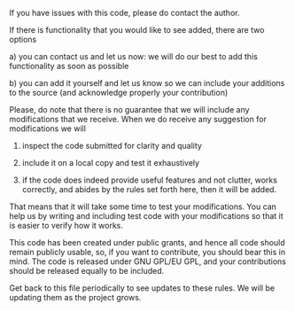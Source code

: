 If you have issues with this code, please do contact the author.

If there is functionality that you would like to see added, there are two options

a) you can contact us and let us now: we will do our best to add this functionality
   as soon as possible
   
b) you can add it yourself and let us know so we can include your additions to the
   source (and acknowledge properly your contribution)
   
Please, do note that there is no guarantee that we will include any modifications
that we receive. When we do receive any suggestion for modifications we will

1) inspect the code submitted for clarity and quality

2) include it on a local copy and test it exhaustively

3) if the code does indeed provide useful features and not clutter, works
   correctly, and abides by the rules set forth here, then it will be added.
   
That means that it will take some time to test your modifications. You can help us
by writing and including test code with your modifications so that it is easier to
verify how it works.
   
This code has been created under public grants, and hence all code should remain
publicly usable, so, if you want to contribute, you should bear this in mind. The 
code is released under GNU GPL/EU GPL, and your contributions should be released 
equally to be included.

Get back to this file periodically to see updates to these rules. We will be updating
them as the project grows.
